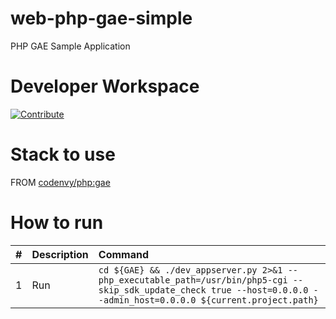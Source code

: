 # web-php-gae-simple

PHP GAE Sample Application

# Developer Workspace
[![Contribute](http://beta.codenvy.com/factory/resources/codenvy-contribute.svg)](http://beta.codenvy.com/f?id=89s1tecyzrjhyd2i)

# Stack to use

FROM [codenvy/php:gae](https://hub.docker.com/r/codenvy/php/)

# How to run

| #       | Description           | Command  |
| :------------- |:-------------| :-----|
| 1      | Run | `cd ${GAE} && ./dev_appserver.py 2>&1 --php_executable_path=/usr/bin/php5-cgi --skip_sdk_update_check true --host=0.0.0.0 --admin_host=0.0.0.0 ${current.project.path}` |